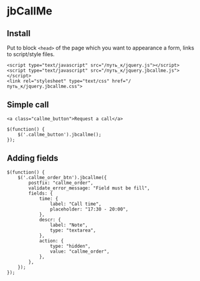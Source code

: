 jbCallMe
========

 Install
--------

Put to block `<head>` of the page which you want to appearance a form, links to script/style files.

` <script type="text/javascript" src="/путь_к/jquery.js"></script> ` <br/>
` <script type="text/javascript" src="/путь_к/jquery.jbcallme.js"></script> ` <br/>
` <link rel="stylesheet" type="text/css" href="/путь_к/jquery.jbcallme.css"> `


Simple call
-----------

`<a class="callme_button">Request a call</a> ` <br/>

    $(function() {
        $('.callme_button').jbcallme();
    });

Adding fields
-------------

    $(function() {
        $('.callme_order_btn').jbcallme({
            postfix: "callme_order",
            validate_error_message: "Field must be fill",
            fields: {
                time: {
                    label: "Call time",
                    placeholder: "17:30 - 20:00",
                },
                descr: {
                    label: "Note",
                    type: "textarea",
                },
                action: {
                    type: "hidden",
                    value: "callme_order",
                },
            },
        });
    });
